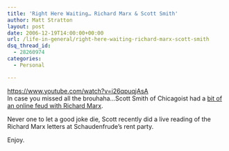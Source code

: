 ```yaml
---
title: 'Right Here Waiting… Richard Marx & Scott Smith'
author: Matt Stratton
layout: post
date: 2006-12-19T14:00:00+00:00
url: /life-in-general/right-here-waiting-richard-marx-scott-smith
dsq_thread_id:
  - 28260974
categories:
  - Personal

---
```

https://www.youtube.com/watch?v=i26qpuqjAsA  
In case you missed all the brouhaha&#8230;Scott Smith of Chicagoist had a [bit of an online feud with Richard Marx][1].

Never one to let a good joke die, Scott recently did a live reading of the Richard Marx letters at Schaudenfrude&#8217;s rent party.

Enjoy.

 [1]: https://www.chicagoist.com/archives/2006/10/11/richard_marx_wants_you_to_know_chicagoist_is_wrong.php